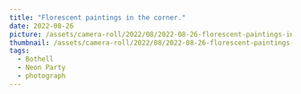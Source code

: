 ```yaml
---
title: "Florescent paintings in the corner."
date: 2022-08-26
picture: /assets/camera-roll/2022/08/2022-08-26-florescent-paintings-in-the-corner/20220827_055659021_iOS.jpg
thumbnail: /assets/camera-roll/2022/08/2022-08-26-florescent-paintings-in-the-corner/20220827_055659021_iOS-thumbnail.jpg
tags:
  - Bothell
  - Neon Party
  - photograph  
---
```


